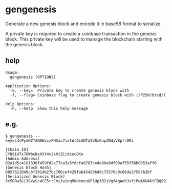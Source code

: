 # gengenesis

Generate a new genesis block and encode it in base58 format to serialize.

A private key is required to create a coinbase transaction in the genesis block.
This private key will be used to manage the blockchain starting with the genesis block.


## help

```
Usage:
  gengenesis [OPTIONS]

Application Options:
  -k, --key=  Private key to create genesis block with
  -f, --flag= Coinbase flag to create genesis block with (/P2SH/btcd/)

Help Options:
  -h, --help  Show this help message
```


## e.g.

```
$ gengenesis --key=L4sPydHZTAN8WvzzFNXac7ixtWtQiANTd1V8zGupZNdyV8pfrDRi
```

```
[Chain ID]
CYH8iUTx76WbcNsXXY4vJkXtZCcXcocQKo
[Admin Address]
02a1d5c4181330f459fd2e77ca3e5fdcfa8783cede00a8df90af55f56b0853aff0
[Genesis Block Hash]
0057621049c6f2014b27bc706cef429fa6454206d8c75576c0c86de1f567b2bf
[Serialized Genesis Block]
5c5GRw3Gi38VwSc4CE5rrJmi1w1nqMWokmcuUP1Up3D2jVgf4gWehJxfjPwA6U4KtFBQ99JxhKpkNJbSNEQsrt1C3oSxQcXRaazxYa2NtkTGKkZjY3yY4uXLNaSbEJKUivefgLNegmWxBCj6pVmjsJo5xDAW3VQ7aiJNCbdtRAnFbKhge5FuCrNjHP9dTYSNznVokRkP1TgPdyUsfUNCFq77dCfimQKBxQmqtqzg9PkAm6n5GWDx7Fgvd1cYG35mMaGUCQ32Xq4KP5
```
